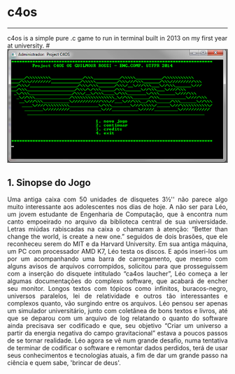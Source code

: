# c4os
<hr>
c4os is a simple pure .c game to run in terminal built in 2013 on my first year at university.
# <img src="screenshots/screen_menu.png">

## 1. Sinopse do Jogo
<p align = justify> Uma antiga caixa com 50 unidades de disquetes 3½'' não parece algo muito interessante aos adolescentes nos dias de hoje. A não ser para Léo, um jovem estudante de Engenharia de Computação, que à encontra num canto empoeirado no arquivo da biblioteca central de sua universidade. Letras miúdas rabiscadas na caixa o chamaram à atenção: “Better than change the world, is create a new one.” seguidos de dois brasões, que ele reconheceu serem do MIT e da Harvard University. Em sua antiga máquina, um PC com processador AMD K7, Léo testa os discos. E após inseri-los um por um acompanhando uma barra de carregamento, que mesmo com alguns avisos de arquivos corrompidos, solicitou para que prosseguissem com a inserção do disquete intitulado “ca4os laucher”, Léo começa a ler algumas documentações do complexo software, que acabará de encher seu monitor. Longos textos com tópicos como infinitos, buracos-negro, universos paralelos, lei de relatividade e outros tão interessantes e complexos quanto, vão surgindo entre os arquivos. Léo pensou ser apenas um simulador universitário, junto com coletânea de bons textos e livros, até que se deparou com um arquivo de log relatando o quanto do software ainda precisava ser codificado e que, seu objetivo “Criar um universo a partir da energia negativa do campo gravitacional” estava a poucos passos de se tornar realidade. Léo agora se vê num grande desafio, numa tentativa de terminar de codificar o software e remontar dados perdidos, terá de usar seus conhecimentos e tecnologias atuais, a fim de dar um grande passo na ciência e quem sabe, 'brincar de deus'. </p>
